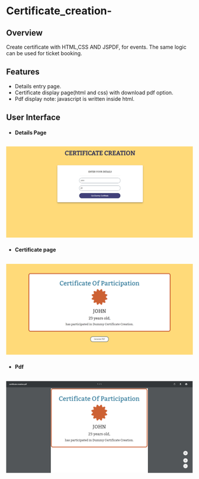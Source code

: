 # Certificate_creation-

Overview
----------
Create certificate with HTML,CSS AND JSPDF, for events.
The same logic can be used for ticket booking.

Features
----------
* Details entry page.
* Certificate display page(html and css) with download pdf option.
* Pdf display
note: javascript is written inside html.

User Interface
---------------
* #### Details Page

![home](index.png?raw=true "Optional Title")
-----------------------------------------------

* #### Certificate page

![cert](certificate.png?raw=true "Optional Title")
-----------------------------------------------

* #### Pdf

![pdf](cert_pdf.png?raw=true "Optional Title")
-----------------------------------------------



